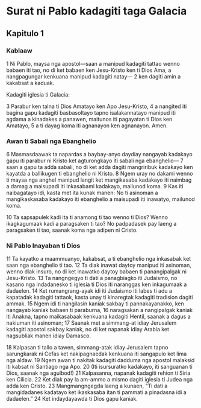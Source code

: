 Surat ni Pablo kadagiti taga Galacia
====================================

Kapitulo 1
----------

### Kablaaw

1 Ni Pablo, maysa nga apostol—saan a manipud kadagiti tattao wenno babaen iti tao, no di ket babaen ken Jesu-Kristo ken ti Dios Ama, a nangpagungar kenkuana manipud kadagiti natay—
2 ken dagiti amin a kakabsat a kaduak.

Kadagiti iglesia ti Galacia:

3 Parabur ken talna ti Dios Amatayo ken Apo Jesu-Kristo,
4 a nangited iti bagina gapu kadagiti basbasoltayo tapno isalakannatayo manipud iti agdama a kinadakes a panawen, maitunos iti pagayatan ti Dios ken Amatayo,
5 a ti dayag koma iti agnanayon ken agnanayon. Amen.

### Awan ti Sabali nga Ebanghelio

6 Masmasdaawak ta napardas a baybay-anyo daydiay nangayab kadakayo gapu iti parabur ni Kristo ket agturongkayo iti sabali nga ebanghelio—
7 saan a gapu ta adda sabali, no di ket adda dagiti mangriribuk kadakayo ken kayatda a ballikugen ti ebanghelio ni Kristo.
8 Ngem uray no dakami wenno ti maysa nga anghel manipud langit ket mangikasaba kadakayo iti naimbag a damag a maisupadi iti inkasabami kadakayo, mailunod koma.
9 Kas iti naibagatayo idi, kasta met ita kunak manen: No ti asinoman a mangikaskasaba kadakayo iti ebanghelio a maisupadi iti inawatyo, mailunod koma.

10 Ta sapsapulek kadi ita ti anamong ti tao wenno ti Dios? Wenno ikagkagumaak kadi a paragsaken ti tao? No padpadasek pay laeng a paragsaken ti tao, saanak koma nga adipen ni Cristo.

### Ni Pablo Inayaban ti Dios

11 Ta kayatko a maammuanyo, kakabsat, a ti ebanghelio nga inkasabak ket saan nga ebanghelio ti tao.
12 Ta diak inawat daytoy manipud iti asinoman, wenno diak insuro, no di ket inawatko daytoy babaen ti panangipalgak ni Jesu-Kristo.
13 Ta nangngegyo ti dati a panagbiagko iti Judaismo, no kasano nga indadanesko ti iglesia ti Dios iti naranggas ken inkagumaak a dadaelen.
14 Ket rumangrang-ayak idi iti Judaismo iti labes ti adu a kapatadak kadagiti tattaok, kasta unay ti kinaregtak kadagiti tradision dagiti ammak.
15 Ngem idi ti nangilasin kaniak sakbay ti pannakayanakko, ken nangayab kaniak babaen ti paraburna,
16 naragsakan a nangipalgak kaniak iti Anakna, tapno maikasabaak kenkuana kadagiti Hentil, saanak a dagus a nakiuman iti asinoman;
17 Saanak met a simmang-at idiay Jerusalem kadagiti apostol sakbay kaniak, no di ket napanak idiay Arabia ket nagsubliak manen idiay Damasco.

18 Kalpasan ti tallo a tawen, simmang-atak idiay Jerusalem tapno sarungkarak ni Cefas ket nakipagnaedak kenkuana iti sangapulo ket lima nga aldaw.
19 Ngem awan ti nakitak kadagiti dadduma nga apostol malaksid iti kabsat ni Santiago nga Apo.
20 (Iti isursuratko kadakayo, iti sanguanan ti Dios, saanak nga agulbod!)
21 Kalpasanna, napanak kadagiti rehion ti Siria ken Cilicia.
22 Ket diak pay la am-ammo a mismo dagiti iglesia ti Judea nga adda ken Cristo.
23 Mangmangngegda laeng a kunaen, “Ti dati a mangidadanes kadatayo ket ikaskasaba itan ti pammati a pinadasna idi a dadaelen.”
24 Ket indaydayawda ti Dios gapu kaniak.
